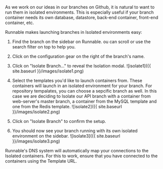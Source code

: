 As we work on our ideas in our branches on Github, it is natural to want to run them in isolated environments. This is especially useful if your branch container needs its own database, datastore, back-end container, front-end container, etc.

Runnable makes launching branches in Isolated environments easy:

1. Find the branch on the sidebar on Runnable. ou can scroll or use the search filter on top to help you.

2. Click on the configuration gear on the right of the branch's name.

3. Click on "Isolate Branch..." to reveal the Isolation modal.
	![isolate1]({{ site.baseurl }}/images/isolate1.png)

4. Select the templates you'd like to launch containers from. These containers will launch in an isolated environment for your branch. For repository tempalates, you can choose a sepcific branch as well. In this case we are deciding to Isolate our API branch with a container from web-server's master branch, a container from the MySQL template and one from the Redis template.
	![isolate2]({{ site.baseurl }}/images/isolate2.png)

5. Click on "Isolate Branch" to confirm the setup.

6. You should now see your branch running with its own isolated environment on the sidebar. 
	![isolate3]({{ site.baseurl }}/images/isolate3.png)

Runnable's DNS system will automatically map your connections to the Isolated containers. For this to work, ensure that you have connected to the containers using the Template URL.